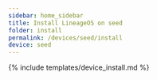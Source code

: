 ```yaml
---
sidebar: home_sidebar
title: Install LineageOS on seed
folder: install
permalink: /devices/seed/install
device: seed
---
```

{% include templates/device_install.md %}

